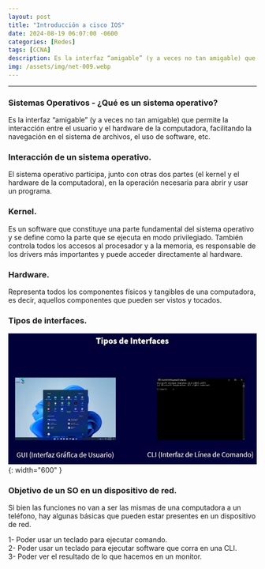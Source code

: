 ```yaml
---
layout: post
title: "Introducción a cisco IOS"
date: 2024-08-19 06:07:00 -0600
categories: [Redes]
tags: [CCNA]
description: Es la interfaz “amigable” (y a veces no tan amigable) que permite la interacción entre el usuario y el hardware de la computadora, facilitando la navegación en el sistema de archivos, el uso de software, etc.....
img: /assets/img/net-009.webp
---
```


---

### Sistemas Operativos - ¿Qué es un sistema operativo?

Es la interfaz “amigable” (y a veces no tan amigable) que permite la interacción entre el usuario y el hardware de la computadora, facilitando la navegación en el sistema de archivos, el uso de software, etc.

### Interacción de un sistema operativo.

El sistema operativo participa, junto con otras dos partes (el kernel y el hardware de la computadora), en la operación necesaria para abrir y usar un programa.

### Kernel.

Es un software que constituye una parte fundamental del sistema operativo y se define como la parte que se ejecuta en modo privilegiado. También controla todos los accesos al procesador y a la memoria, es responsable de los drivers más importantes y puede acceder directamente al hardware.

### Hardware.

Representa todos los componentes físicos y tangibles de una computadora, es decir, aquellos componentes que pueden ser vistos y tocados.

### Tipos de interfaces.

![alt text](/assets/img/net-009-1.webp){: width="600" }

### Objetivo de un SO en un dispositivo de red.

Si bien las funciones no van a ser las mismas de una computadora a un teléfono, hay algunas básicas que pueden estar presentes en un dispositivo de red.

1- Poder usar un teclado para ejecutar comando.  
2- Poder usar un teclado para ejecutar software que corra en una CLI.  
3- Poder ver el resultado de lo que hacemos en un monitor.  
